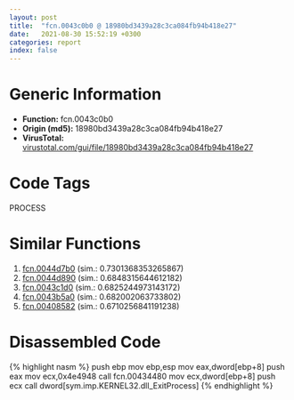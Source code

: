 ```yaml
---
layout: post
title:  "fcn.0043c0b0 @ 18980bd3439a28c3ca084fb94b418e27"
date:   2021-08-30 15:52:19 +0300
categories: report
index: false
---
```


# Generic Information
- **Function:** fcn.0043c0b0
- **Origin (md5):** 18980bd3439a28c3ca084fb94b418e27
- **VirusTotal:** [virustotal.com/gui/file/18980bd3439a28c3ca084fb94b418e27][virustotal_ref]

# Code Tags
<span class="tag" id="PROCESS">PROCESS</span>


# Similar Functions

1. [fcn.0044d7b0][similar_1_ref] (sim.: 0.7301368353265867)
2. [fcn.0044d890][similar_2_ref] (sim.: 0.6848315644612182)
3. [fcn.0043c1d0][similar_3_ref] (sim.: 0.6825244973143172)
4. [fcn.0043b5a0][similar_4_ref] (sim.: 0.682002063733802)
5. [fcn.00408582][similar_5_ref] (sim.: 0.6710256841191238)


# Disassembled Code

{% highlight nasm %}
push ebp
mov ebp,esp
mov eax,dword[ebp+8]
push eax
mov ecx,0x4e4948
call fcn.00434480
mov ecx,dword[ebp+8]
push ecx
call dword[sym.imp.KERNEL32.dll_ExitProcess]
{% endhighlight %}


[similar_1_ref]: /report/fcn.0044d7b0@a9fa810a69d3f4d771518b9f44e2d98d
[similar_2_ref]: /report/fcn.0044d890@a9fa810a69d3f4d771518b9f44e2d98d
[similar_3_ref]: /report/fcn.0043c1d0@18980bd3439a28c3ca084fb94b418e27
[similar_4_ref]: /report/fcn.0043b5a0@3e981d1767f44f5fe2446a49ffe52f4e
[similar_5_ref]: /report/fcn.00408582@f9b80f61ad003ebdee20dab4a0087d2a
[virustotal_ref]: https://www.virustotal.com/gui/file/18980bd3439a28c3ca084fb94b418e27